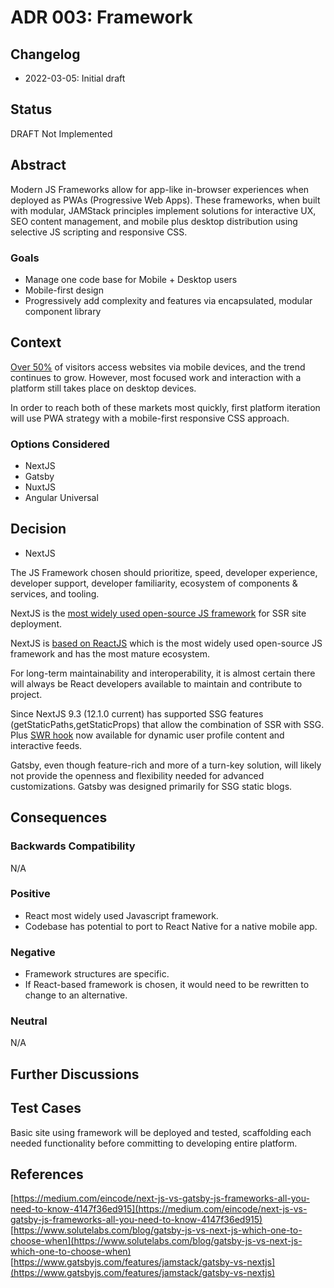 # ADR 003: Framework

## Changelog
* 2022-03-05: Initial draft

## Status
DRAFT Not Implemented

## Abstract
Modern JS Frameworks allow for app-like in-browser experiences when deployed as PWAs (Progressive Web Apps). These frameworks, when built with modular, JAMStack principles implement solutions for interactive UX, SEO content management, and mobile plus desktop distribution using selective JS scripting and responsive CSS.

### Goals
* Manage one code base for Mobile + Desktop users
* Mobile-first design
* Progressively add complexity and features via encapsulated, modular component library

## Context
[Over 50%](https://www.statista.com/statistics/277125/share-of-website-traffic-coming-from-mobile-devices/) of visitors access websites via mobile devices, and the trend continues to grow. However, most focused work and interaction with a platform still takes place on desktop devices. 

In order to reach both of these markets most quickly, first platform iteration will use PWA strategy with a mobile-first responsive CSS approach.

### Options Considered
* NextJS
* Gatsby
* NuxtJS
* Angular Universal

## Decision
* NextJS

The JS Framework chosen should prioritize, speed, developer experience, developer support, developer familiarity, ecosystem of components & services, and tooling.

NextJS is the [most widely used open-source JS framework](https://www.npmtrends.com/angular-universal-express-vs-gatsby-vs-next-vs-nuxt) for SSR site deployment.

NextJS is [based on ReactJS](https://www.npmtrends.com/@angular/core-vs-react-vs-vue) which is the most widely used open-source JS framework and has the most mature ecosystem. 

For long-term maintainability and interoperability, it is almost certain there will always be React developers available to maintain and contribute to project.

Since NextJS 9.3 (12.1.0 current) has supported SSG features (getStaticPaths,getStaticProps) that allow the combination of SSR with SSG. Plus [SWR hook](https://swr.vercel.app/) now available for dynamic user profile content and interactive feeds.

Gatsby, even though feature-rich and more of a turn-key solution, will likely not provide the openness and flexibility needed for advanced customizations. Gatsby was designed primarily for SSG static blogs.

## Consequences

### Backwards Compatibility
N/A

### Positive
* React most widely used Javascript framework. 
* Codebase has potential to port to React Native for a native mobile app.

### Negative
* Framework structures are specific. 
* If React-based framework is chosen, it would need to be rewritten to change to an alternative.

### Neutral
N/A

## Further Discussions

## Test Cases
Basic site using framework will be deployed and tested, scaffolding each needed functionality before committing to developing entire platform.

## References
[https://medium.com/eincode/next-js-vs-gatsby-js-frameworks-all-you-need-to-know-4147f36ed915](https://medium.com/eincode/next-js-vs-gatsby-js-frameworks-all-you-need-to-know-4147f36ed915)
[https://www.solutelabs.com/blog/gatsby-js-vs-next-js-which-one-to-choose-when](https://www.solutelabs.com/blog/gatsby-js-vs-next-js-which-one-to-choose-when)
[https://www.gatsbyjs.com/features/jamstack/gatsby-vs-nextjs](https://www.gatsbyjs.com/features/jamstack/gatsby-vs-nextjs)